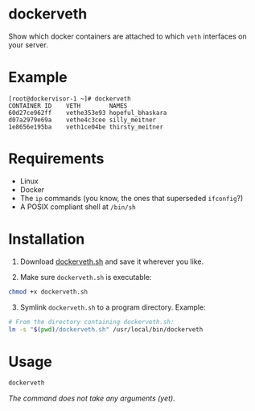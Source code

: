 # dockerveth

Show which docker containers are attached to which `veth` interfaces on your server.

# Example

```
[root@dockervisor-1 ~]# dockerveth
CONTAINER ID	VETH       	NAMES
60d27ce962ff	vethe353e93	hopeful_bhaskara
d07a2979e69a	vethe4c3cee	silly_meitner
1e8656e195ba	veth1ce04be	thirsty_meitner
```

# Requirements

- Linux
- Docker
- The `ip` commands (you know, the ones that superseded `ifconfig`?)
- A POSIX compliant shell at `/bin/sh`


# Installation

1. Download [dockerveth.sh](https://github.com/micahculpepper/dockerveth/raw/master/dockerveth.sh) and save it
wherever you like.

2. Make sure `dockerveth.sh` is executable:

```bash
chmod +x dockerveth.sh
```

3. Symlink `dockerveth.sh` to a program directory. Example:

```bash
# From the directory containing dockerveth.sh:
ln -s "$(pwd)/dockerveth.sh" /usr/local/bin/dockerveth
```

# Usage

```bash
dockerveth
```
_The command does not take any arguments (yet)._

